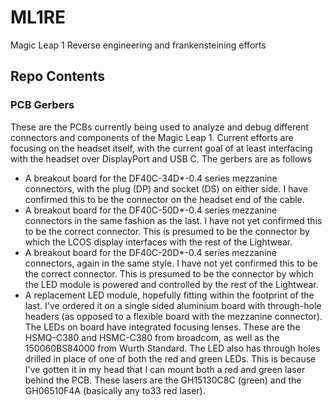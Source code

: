 # ML1RE
 Magic Leap 1 Reverse engineering and frankensteining efforts
## Repo Contents
### PCB Gerbers
These are the PCBs currently being used to analyze and debug different connectors and components of the Magic Leap 1. Current efforts are focusing on the headset itself, with the current goal of at least interfacing with the headset over DisplayPort and USB C. The gerbers are as follows
- A breakout board for the DF40C-34D*-0.4 series mezzanine connectors, with the plug (DP) and socket (DS) on either side. I have confirmed this to be the connector on the headset end of the cable.
- A breakout board for the DF40C-50D*-0.4 series mezzanine connectors in the same fashion as the last. I have not yet confirmed this to be the correct connector. This is presumed to be the connector by which the LCOS display interfaces with the rest of the Lightwear.
- A breakout board for the DF40C-20D*-0.4 series mezzanine connectors, again in the same style. I have not yet confirmed this to be the correct connector. This is presumed to be the connector by which the LED module is powered and controlled by the rest of the Lightwear.
- A replacement LED module, hopefully fitting within the footprint of the last. I've ordered it on a single sided aluminium board with through-hole headers (as opposed to a flexible board with the mezzanine connector). The LEDs on board have integrated focusing lenses. These are the HSMQ-C380 and HSMC-C380 from broadcom, as well as the 150060BS84000 from Wurth Standard. The LED also has through holes drilled in place of one of both the red and green LEDs. This is because I've gotten it in my head that I can mount both a red and green laser behind the PCB. These lasers are the GH15130C8C (green) and the GH06510F4A (basically any to33 red laser).

